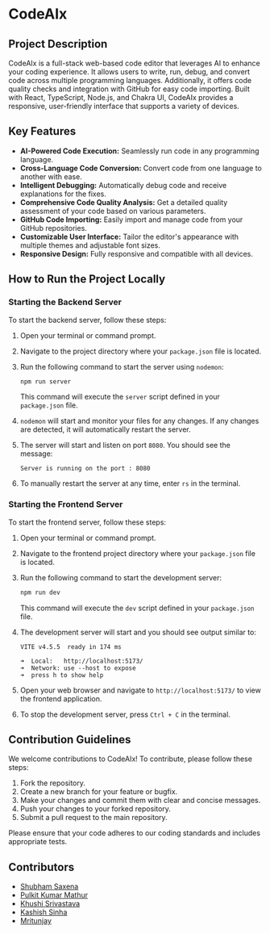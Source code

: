 # CodeAIx

## Project Description

CodeAIx is a full-stack web-based code editor that leverages AI to enhance your coding experience. It allows users to write, run, debug, and convert code across multiple programming languages. Additionally, it offers code quality checks and integration with GitHub for easy code importing. Built with React, TypeScript, Node.js, and Chakra UI, CodeAIx provides a responsive, user-friendly interface that supports a variety of devices.

## Key Features

- **AI-Powered Code Execution:** Seamlessly run code in any programming language.
- **Cross-Language Code Conversion:** Convert code from one language to another with ease.
- **Intelligent Debugging:** Automatically debug code and receive explanations for the fixes.
- **Comprehensive Code Quality Analysis:** Get a detailed quality assessment of your code based on various parameters.
- **GitHub Code Importing:** Easily import and manage code from your GitHub repositories.
- **Customizable User Interface:** Tailor the editor's appearance with multiple themes and adjustable font sizes.
- **Responsive Design:** Fully responsive and compatible with all devices.



## How to Run the Project Locally

### Starting the Backend Server

To start the backend server, follow these steps:

1. Open your terminal or command prompt.
2. Navigate to the project directory where your `package.json` file is located.
3. Run the following command to start the server using `nodemon`:

    ```sh
    npm run server
    ```

    This command will execute the `server` script defined in your `package.json` file.

4. `nodemon` will start and monitor your files for any changes. If any changes are detected, it will automatically restart the server.
5. The server will start and listen on port `8080`. You should see the message:

    ```
    Server is running on the port : 8080
    ```

6. To manually restart the server at any time, enter `rs` in the terminal.

### Starting the Frontend Server

To start the frontend server, follow these steps:

1. Open your terminal or command prompt.
2. Navigate to the frontend project directory where your `package.json` file is located.
3. Run the following command to start the development server:

    ```sh
    npm run dev
    ```

    This command will execute the `dev` script defined in your `package.json` file.

4. The development server will start and you should see output similar to:

    ```
    VITE v4.5.5  ready in 174 ms

    ➜  Local:   http://localhost:5173/
    ➜  Network: use --host to expose
    ➜  press h to show help
    ```

5. Open your web browser and navigate to `http://localhost:5173/` to view the frontend application.

6. To stop the development server, press `Ctrl + C` in the terminal.

## Contribution Guidelines

We welcome contributions to CodeAIx! To contribute, please follow these steps:

1. Fork the repository.
2. Create a new branch for your feature or bugfix.
3. Make your changes and commit them with clear and concise messages.
4. Push your changes to your forked repository.
5. Submit a pull request to the main repository.

Please ensure that your code adheres to our coding standards and includes appropriate tests.

## Contributors

- [Shubham Saxena](https://github.com/shubz23)
- [Pulkit Kumar Mathur](https://github.com/Pulkit1822)
- [Khushi Srivastava](https://github.com/Khushisrivastava9)
- [Kashish Sinha](https://github.com/kashish281)
- [Mritunjay](https://github.com/mritunjayyy)

